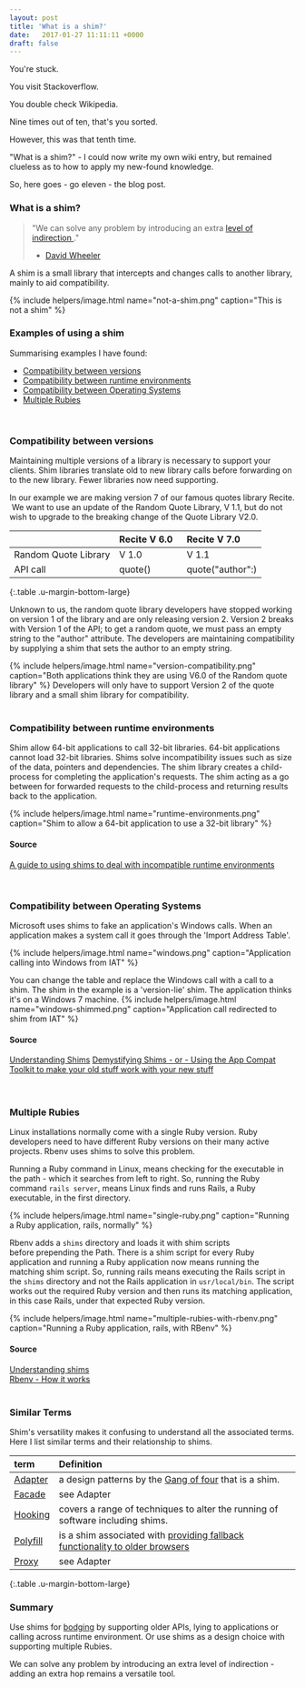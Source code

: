 ```yaml
---
layout: post
title: 'What is a shim?'
date:   2017-01-27 11:11:11 +0000
draft: false
---
```


You're stuck. 

You visit Stackoverflow.  

You double check Wikipedia.  

Nine times out of ten, that's you sorted.

However, this was that tenth time.

"What is a shim?" - I could now write my own wiki entry, but remained clueless as to how to apply my new-found knowledge.

 So, here goes - go eleven - the blog post.  


### What is a shim?

> "We can solve any problem by introducing an extra [level of indirection ][2]." 
> - [David Wheeler][1]

A shim is a small library that intercepts and changes calls to another library, mainly to aid compatibility. 

{% include helpers/image.html name="not-a-shim.png" caption="This is not a shim" %}

### Examples of using a shim
Summarising examples I have found:


- [Compatibility between versions](#compatibility-between-versions)
- [Compatibility between runtime environments](#compatibility-between-runtime-environments)  
- [Compatibility between Operating Systems](#compatibility-between-operating-systems)  
- [Multiple Rubies](#multiple-rubies)  

<br/>

### <a name='compatibility-between-versions'>Compatibility between versions</a>

Maintaining multiple versions of a library is necessary to support your clients. Shim libraries translate old to new library calls before forwarding on to the new library. Fewer libraries now need supporting.


In our example we are making version 7 of our famous quotes library Recite.  We want to use an update of the Random Quote Library, V 1.1, but do not wish to upgrade to the breaking change of the Quote Library V2.0.


| | Recite V 6.0  | Recite V 7.0 |
|:--------------|:------------------|:-------------------------------------------|
| Random Quote Library | V 1.0 | V 1.1 |
| API call | quote() | quote("author":) |
{:.table .u-margin-bottom-large}

Unknown to us, the random quote library developers have stopped working on version 1 of the library and are only releasing version 2. Version 2 breaks with Version 1 of the API; to get a random quote, we must pass an empty string to the "author" attribute. The developers are maintaining compatibility by supplying a shim that sets the author to an empty string. 

{% include helpers/image.html name="version-compatibility.png" caption="Both applications think they are using V6.0 of the Random quote library" %}
Developers will only have to support Version 2 of the quote library and a small shim library for compatibility.
<br/>
<br/>




### <a name="compatibility-between-runtime-environments">Compatibility between runtime environments</a>

Shim allow 64-bit applications to call 32-bit libraries. 64-bit applications cannot load 32-bit libraries. Shims solve incompatibility issues such as size of the data, pointers and dependencies. The shim library creates a child-process for completing the application's requests. The shim acting as a go between for forwarded requests to the child-process and returning results back to the application.

{% include helpers/image.html name="runtime-environments.png" caption="Shim to allow a 64-bit application to use a 32-bit library" %}

#### Source
[A guide to using shims to deal with incompatible runtime environments][3]

<br/>

### <a name='compatibility-between-operating-systems'>Compatibility between Operating Systems</a>

Microsoft uses shims to fake an application's Windows calls. When an application makes a system call it goes through the 'Import Address Table'. 

{% include helpers/image.html name="windows.png" caption="Application calling into Windows from IAT" %}

You can change the table and replace the Windows call with a call to a shim. The shim in the example is a 'version-lie' shim. The application thinks it's on a Windows 7 machine.
{% include helpers/image.html name="windows-shimmed.png" caption="Application call redirected to shim from IAT" %}

#### Source
[Understanding Shims](<https://technet.microsoft.com/en-gb/library/dd837644(v=ws.10).aspx>)
[Demystifying Shims - or - Using the App Compat Toolkit to make your old stuff work with your new stuff](https://blogs.technet.microsoft.com/askperf/2011/06/17/demystifying-shims-or-using-the-app-compat-toolkit-to-make-your-old-stuff-work-with-your-new-stuff/)  
<br/>
<br/>

### <a name='multiple-rubies'>Multiple Rubies</a>

Linux installations normally come with a single Ruby version. Ruby developers need to have different Ruby versions on their many active projects. Rbenv uses shims to solve this problem.

Running a Ruby command in Linux, means checking for the executable in the path - which it searches from left to right. So, running the Ruby command `rails server`, means Linux finds and runs Rails, a Ruby executable, in the first directory.

{% include helpers/image.html name="single-ruby.png" caption="Running a Ruby application, rails, normally" %}

Rbenv adds a `shims` directory and loads it with shim scripts before prepending the Path. There is a shim script for every Ruby application and running a Ruby application now means running the matching shim script. So, running rails means executing the Rails script in the `shims` directory and not the Rails application in `usr/local/bin`. The script works out the required Ruby version and then runs its matching application, in this case Rails, under that expected Ruby version.

{% include helpers/image.html name="multiple-rubies-with-rbenv.png" caption="Running a Ruby application, rails, with RBenv" %}

#### Source
[Understanding shims](https://github.com/rbenv/rbenv#understanding-shims)  
[Rbenv - How it works](https://medium.com/@Sudhagar/rbenv-how-it-works-e5a0e4fa6e76#.5a0h5ydx9)
<br/>
<br/>

### Similar Terms

Shim's versatility makes it confusing to understand all the associated terms. Here I list similar terms and their relationship to shims.

| term          | Definition                                                                        |
|:--------------|:----------------------------------------------------------------------------------|
| [Adapter][4]  | a design patterns by the [Gang of four][5] that is a shim.                        |
| [Facade][6]   | see Adapter                                                                       |
| [Hooking][7]  | covers a range of techniques to alter the running of software including shims.    |
| [Polyfill][8] | is a shim associated with [providing fallback functionality to older browsers][9] |
| [Proxy][10]   | see Adapter                                                                       |
{:.table .u-margin-bottom-large}

### Summary

Use shims for [bodging](https://en.wiktionary.org/wiki/bodge) by supporting older APIs, lying to applications or calling across runtime environment. Or use shims as a design choice with supporting multiple Rubies.

We can solve any problem by introducing an extra level of indirection - adding an extra hop remains a versatile tool.


[1]: <https://en.wikipedia.org/wiki/David_Wheeler_(British_computer_scientist)>

[2]: https://en.wikipedia.org/wiki/Fundamental_theorem_of_software_engineering

[3]: https://www.ibm.com/developerworks/rational/library/shims-incompatible-runtime-environments/ 'A guide to using shims to deal with incompatible runtime environments'

[4]: https://en.wikipedia.org/wiki/Adapter_pattern

[5]: https://en.wikipedia.org/wiki/Design_Patterns

[6]: https://en.wikipedia.org/wiki/Facade_pattern

[7]: https://en.wikipedia.org/wiki/Hooking

[8]: https://en.wikipedia.org/wiki/Polyfill

[9]: https://www.paulirish.com/i/7570.png

[10]: https://en.wikipedia.org/wiki/Proxy_pattern

